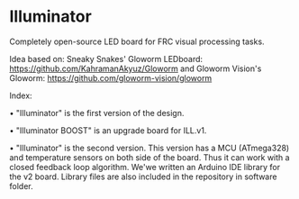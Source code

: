 # Illuminator

Completely open-source LED board for FRC visual processing tasks.

Idea based on: Sneaky Snakes' Gloworm LEDboard: https://github.com/KahramanAkyuz/Gloworm and
               Gloworm Vision's Gloworm: https://github.com/gloworm-vision/gloworm

Index:

• "Illuminator" is the first version of the design.

• "Illuminator BOOST" is an upgrade board for ILL.v1.

• "Illuminator" is the second version. This version has a MCU (ATmega328) and temperature sensors on both side of the board. Thus it can work with a closed feedback loop algorithm. We'we written an Arduino IDE library for the v2 board. Library files are also included in the repository in software folder.
